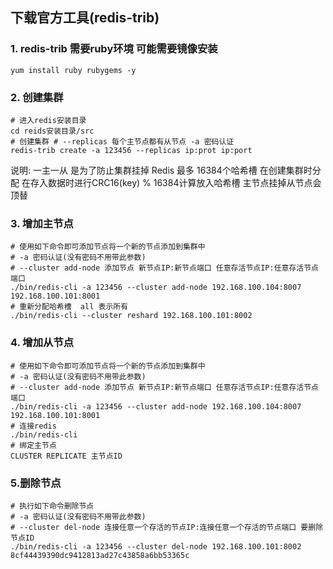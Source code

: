 ## 下载官方工具(redis-trib)
### 1. redis-trib 需要ruby环境 可能需要镜像安装
``` shell
yum install ruby rubygems -y
```
### 2. 创建集群
```shell
# 进入redis安装目录
cd reids安装目录/src
# 创建集群 # --replicas 每个主节点都有从节点 -a 密码认证
redis-trib create -a 123456 --replicas ip:prot ip:port
```
说明:  一主一从 是为了防止集群挂掉  Redis 最多 16384个哈希槽  在创建集群时分配 在存入数据时进行CRC16(key) % 16384计算放入哈希槽 主节点挂掉从节点会顶替
### 3. 增加主节点
```shell
# 使用如下命令即可添加节点将一个新的节点添加到集群中
# -a 密码认证(没有密码不用带此参数)
# --cluster add-node 添加节点 新节点IP:新节点端口 任意存活节点IP:任意存活节点端口
./bin/redis-cli -a 123456 --cluster add-node 192.168.100.104:8007 192.168.100.101:8001
# 重新分配哈希槽  all 表示所有
./bin/redis-cli --cluster reshard 192.168.100.101:8002

```
### 4. 增加从节点
```shell
# 使用如下命令即可添加节点将一个新的节点添加到集群中
# -a 密码认证(没有密码不用带此参数)
# --cluster add-node 添加节点 新节点IP:新节点端口 任意存活节点IP:任意存活节点端口
./bin/redis-cli -a 123456 --cluster add-node 192.168.100.104:8007 192.168.100.101:8001
# 连接redis
./bin/redis-cli
# 绑定主节点
CLUSTER REPLICATE 主节点ID
```
### 5.删除节点
```shell 
# 执行如下命令删除节点
# -a 密码认证(没有密码不用带此参数)
# --cluster del-node 连接任意一个存活的节点IP:连接任意一个存活的节点端口 要删除节点ID 
./bin/redis-cli -a 123456 --cluster del-node 192.168.100.101:8002 8cf44439390dc9412813ad27c43858a6bb53365c

```